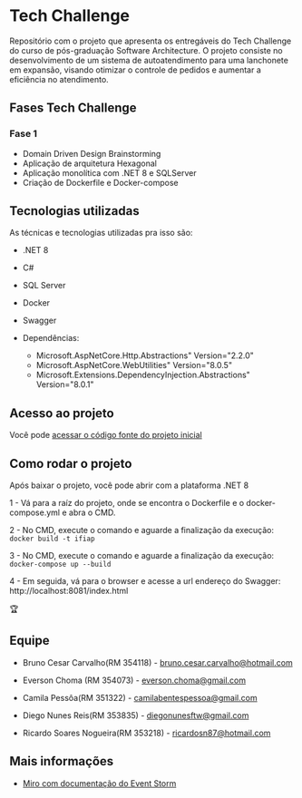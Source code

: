 # Tech Challenge

Repositório com o projeto que apresenta os entregáveis do Tech Challenge do curso de pós-graduação Software Architecture. O projeto consiste no desenvolvimento de um sistema de autoatendimento para uma lanchonete em expansão, visando otimizar o controle de pedidos e aumentar a eficiência no atendimento. 


##  Fases Tech Challenge

### Fase 1

- Domain Driven Design Brainstorming 
- Aplicação de arquitetura Hexagonal
- Aplicação monolítica com .NET 8 e SQLServer
- Criação de Dockerfile e Docker-compose 


## Tecnologias utilizadas

As técnicas e tecnologias utilizadas pra isso são:
- .NET 8
- C#
- SQL Server
- Docker
- Swagger
- Dependências:
        
    - Microsoft.AspNetCore.Http.Abstractions" Version="2.2.0"
    - Microsoft.AspNetCore.WebUtilities" Version="8.0.5"
    - Microsoft.Extensions.DependencyInjection.Abstractions" Version="8.0.1"



##  Acesso ao projeto

Você pode [acessar o código fonte do projeto inicial](https://github.com/BrunoCesarCarvalho/Tech-Challenge-Fiap) 

## Como rodar o projeto

Após baixar o projeto, você pode abrir com a plataforma .NET 8 

1 - Vá para a raíz do projeto, onde se encontra o Dockerfile e o docker-compose.yml e abra o CMD.

2 - No CMD, execute o comando e aguarde a finalização da execução: `docker build -t ifiap `  

3 - No CMD, execute o comando e aguarde a finalização da execução: `docker-compose up --build`

4 - Em seguida, vá para o browser e acesse a url endereço do Swagger:  http://localhost:8081/index.html

 🏆 

## Equipe

- Bruno Cesar Carvalho(RM 354118) - bruno.cesar.carvalho@hotmail.com 

- Everson Choma (RM 354073) - everson.choma@gmail.com 

- Camila Pessôa(RM 351322) - camilabentespessoa@gmail.com 

- Diego Nunes Reis(RM 353835) - diegonunesftw@gmail.com	 

- Ricardo Soares Nogueira(RM 353218) - ricardosn87@hotmail.com 

 
## Mais informações

- [Miro com documentação do Event Storm](https://miro.com/app/board/uXjVKPoci9E=/?shareablePresentation=1)
